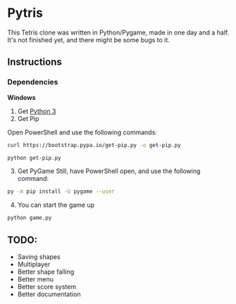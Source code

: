 # Pytris

This Tetris clone was written in Python/Pygame, made in one day and a half.
It's not finished yet, and there might be some bugs to it.

## Instructions

### Dependencies

**Windows**
1. Get [Python 3](https://www.python.org/ftp/python/3.8.5/python-3.8.5-amd64.exe)
2. Get Pip

Open PowerShell and use the following commands:
```bash
curl https://bootstrap.pypa.io/get-pip.py -o get-pip.py
```

```bash
python get-pip.py
```

3. Get PyGame
Still, have PowerShell open, and use the following command:
```bash
py -m pip install -U pygame --user
```

4. You can start the game up
```bash
python game.py
```

## TODO:
- Saving shapes
- Multiplayer
- Better shape falling
- Better menu
- Better score system
- Better documentation
